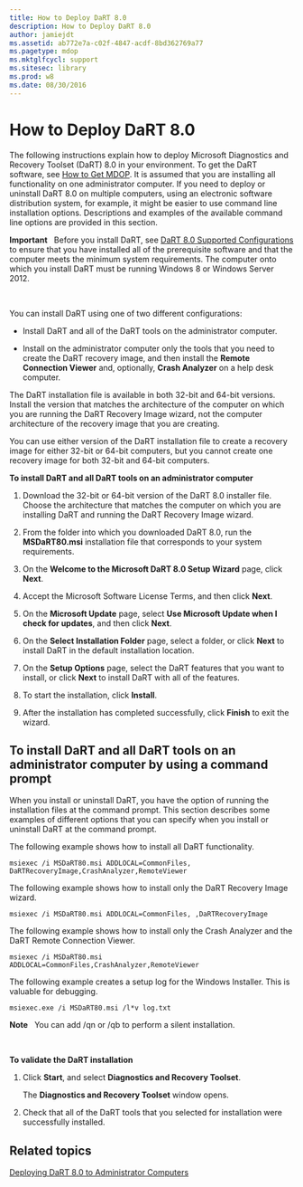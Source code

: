```yaml
---
title: How to Deploy DaRT 8.0
description: How to Deploy DaRT 8.0
author: jamiejdt
ms.assetid: ab772e7a-c02f-4847-acdf-8bd362769a77
ms.pagetype: mdop
ms.mktglfcycl: support
ms.sitesec: library
ms.prod: w8
ms.date: 08/30/2016
---
```



# How to Deploy DaRT 8.0


The following instructions explain how to deploy Microsoft Diagnostics and Recovery Toolset (DaRT) 8.0 in your environment. To get the DaRT software, see [How to Get MDOP](https://go.microsoft.com/fwlink/?LinkId=322049). It is assumed that you are installing all functionality on one administrator computer. If you need to deploy or uninstall DaRT 8.0 on multiple computers, using an electronic software distribution system, for example, it might be easier to use command line installation options. Descriptions and examples of the available command line options are provided in this section.

**Important**  
Before you install DaRT, see [DaRT 8.0 Supported Configurations](dart-80-supported-configurations-dart-8.md) to ensure that you have installed all of the prerequisite software and that the computer meets the minimum system requirements. The computer onto which you install DaRT must be running Windows 8 or Windows Server 2012.

 

You can install DaRT using one of two different configurations:

-   Install DaRT and all of the DaRT tools on the administrator computer.

-   Install on the administrator computer only the tools that you need to create the DaRT recovery image, and then install the **Remote Connection Viewer** and, optionally, **Crash Analyzer** on a help desk computer.

The DaRT installation file is available in both 32-bit and 64-bit versions. Install the version that matches the architecture of the computer on which you are running the DaRT Recovery Image wizard, not the computer architecture of the recovery image that you are creating.

You can use either version of the DaRT installation file to create a recovery image for either 32-bit or 64-bit computers, but you cannot create one recovery image for both 32-bit and 64-bit computers.

**To install DaRT and all DaRT tools on an administrator computer**

1.  Download the 32-bit or 64-bit version of the DaRT 8.0 installer file. Choose the architecture that matches the computer on which you are installing DaRT and running the DaRT Recovery Image wizard.

2.  From the folder into which you downloaded DaRT 8.0, run the **MSDaRT80.msi** installation file that corresponds to your system requirements.

3.  On the **Welcome to the Microsoft DaRT 8.0 Setup Wizard** page, click **Next**.

4.  Accept the Microsoft Software License Terms, and then click **Next**.

5.  On the **Microsoft Update** page, select **Use Microsoft Update when I check for updates**, and then click **Next**.

6.  On the **Select Installation Folder** page, select a folder, or click **Next** to install DaRT in the default installation location.

7.  On the **Setup Options** page, select the DaRT features that you want to install, or click **Next** to install DaRT with all of the features.

8.  To start the installation, click **Install**.

9.  After the installation has completed successfully, click **Finish** to exit the wizard.

## To install DaRT and all DaRT tools on an administrator computer by using a command prompt


When you install or uninstall DaRT, you have the option of running the installation files at the command prompt. This section describes some examples of different options that you can specify when you install or uninstall DaRT at the command prompt.

The following example shows how to install all DaRT functionality.

``` syntax
msiexec /i MSDaRT80.msi ADDLOCAL=CommonFiles, DaRTRecoveryImage,CrashAnalyzer,RemoteViewer 
```

The following example shows how to install only the DaRT Recovery Image wizard.

``` syntax
msiexec /i MSDaRT80.msi ADDLOCAL=CommonFiles, ,DaRTRecoveryImage
```

The following example shows how to install only the Crash Analyzer and the DaRT Remote Connection Viewer.

``` syntax
msiexec /i MSDaRT80.msi ADDLOCAL=CommonFiles,CrashAnalyzer,RemoteViewer 
```

The following example creates a setup log for the Windows Installer. This is valuable for debugging.

``` syntax
msiexec.exe /i MSDaRT80.msi /l*v log.txt 
```

**Note**  
You can add /qn or /qb to perform a silent installation.

 

**To validate the DaRT installation**

1.  Click **Start**, and select **Diagnostics and Recovery Toolset**.

    The **Diagnostics and Recovery Toolset** window opens.

2.  Check that all of the DaRT tools that you selected for installation were successfully installed.

## Related topics


[Deploying DaRT 8.0 to Administrator Computers](deploying-dart-80-to-administrator-computers-dart-8.md)

 

 






